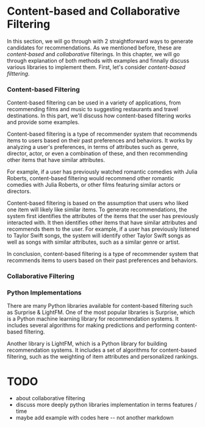 # Content-based and Collaborative Filtering
In this section, we will go through with 2 straightforward ways to generate candidates for recommendations.
As we mentioned before, these are *content-based* and *collaborative* filterings. In this chapter,
we will go through explanation of both methods with examples and finnally discuss various libraries
to implement them. First, let's consider *content-based filttering*.

### Content-based Filtering
Content-based filtering can be used in a variety of applications, from recommending films and music to suggesting
restaurants and travel destinations. In this part, we'll discuss how content-based filtering works and provide
some examples.

Content-based filtering is a type of recommender system that recommends items to users based on their past
preferences and behaviors. It works by analyzing a user's preferences, in terms of attributes such as genre,
director, actor, or even a combination of these, and then recommending other items that have similar attributes.

For example, if a user has previously watched romantic comedies with Julia Roberts, content-based filtering
would recommend other romantic comedies with Julia Roberts, or other films featuring similar actors or directors.

Content-based filtering is based on the assumption that users who liked one item will likely like similar items.
To generate recommendations, the system first identifies the attributes of the items that the user has previously
interacted with. It then identifies other items that have similar attributes and recommends them to the user.
For example, if a user has previously listened to Taylor Swift songs, the system will identify other Taylor Swift
songs as well as songs with similar attributes, such as a similar genre or artist.

In conclusion, content-based filtering is a type of recommender system that recommends items to users based on their
past preferences and behaviors. 
### Collaborative Filtering



### Python Implementations
There are many Python libraries available for content-based filtering such as Surprise & LightFM.
One of the most popular libraries is Surprise, which is a Python machine learning library for
recommendation systems. It includes several algorithms for making predictions and performing content-based filtering.

Another library is LightFM, which is a Python library for building recommendation systems. It includes a set of
algorithms for content-based filtering, such as the weighting of item attributes and personalized rankings.


# TODO
- about collaborative filtering
- discuss more deeply python libraries implementation in terms features / time
- maybe add example with codes here -- not another markdown
